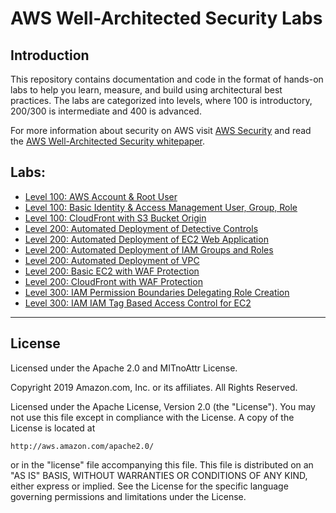 ﻿# AWS Well-Architected Security Labs

## Introduction
This repository contains documentation and code in the format of hands-on labs to help you learn, measure, and build using architectural best practices. The labs are categorized into levels, where 100 is introductory, 200/300 is intermediate and 400 is advanced.

For more information about security on AWS visit [AWS Security](https://aws.amazon.com/security/) and read the [AWS Well-Architected Security whitepaper](https://d1.awsstatic.com/whitepapers/architecture/AWS-Security-Pillar.pdf).

## Labs:
* [Level 100: AWS Account & Root User](100%20-%20AWS%20Account%20%26%20Root%20User)
* [Level 100: Basic Identity & Access Management User, Group, Role](100%20-%20Basic%20Identity%20%26%20Access%20Management%20User%2C%20Group%2C%20Role)
* [Level 100: CloudFront with S3 Bucket Origin](100%20-%20CloudFront%20with%20S3%20Bucket%20Origin)
* [Level 200: Automated Deployment of Detective Controls](200%20-%20Automated%20Deployment%20of%20Detective%20Controls)
* [Level 200: Automated Deployment of EC2 Web Application](200%20-%20Automated%20Deployment%20of%20EC2%20Web%20Application)
* [Level 200: Automated Deployment of IAM Groups and Roles](200%20-%20Automated%20Deployment%20of%20IAM%20Groups%20and%20Roles)
* [Level 200: Automated Deployment of VPC](200%20-%20Automated%20Deployment%20of%20VPC)
* [Level 200: Basic EC2 with WAF Protection](200%20-%20Basic%20EC2%20with%20WAF%20Protection)
* [Level 200: CloudFront with WAF Protection](200%20-%20CloudFront%20with%20WAF%20Protection)
* [Level 300: IAM Permission Boundaries Delegating Role Creation](300%20-%20IAM%20Permission%20Boundaries%20Delegating%20Role%20Creation)
* [Level 300: IAM IAM Tag Based Access Control for EC2](300%20-%20IAM%20Tag%20Based%20Access%20Control%20for%20EC2)

***

## License
Licensed under the Apache 2.0 and MITnoAttr License. 

Copyright 2019 Amazon.com, Inc. or its affiliates. All Rights Reserved.

Licensed under the Apache License, Version 2.0 (the "License"). You may not use this file except in compliance with the License. A copy of the License is located at

    http://aws.amazon.com/apache2.0/

or in the "license" file accompanying this file. This file is distributed on an "AS IS" BASIS, WITHOUT WARRANTIES OR CONDITIONS OF ANY KIND, either express or implied. See the License for the specific language governing permissions and limitations under the License.
